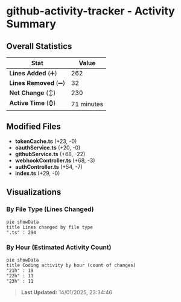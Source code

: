 # github-activity-tracker - Activity Summary 

## Overall Statistics

| Stat                   | Value                                                             |
| ---------------------- | ----------------------------------------------------------------- |
| **Lines Added** (➕)   | 262                                          |
| **Lines Removed** (➖) | 32                                        |
| **Net Change** (↕)    | 230                |
| **Active Time** (⌚)   | 71 minutes |


## Modified Files
- **tokenCache.ts** (+23, -0)
- **oauthService.ts** (+20, -0)
- **githubService.ts** (+68, -22)
- **webhookController.ts** (+68, -3)
- **authController.ts** (+54, -7)
- **index.ts** (+29, -0)

## Visualizations

### By File Type (Lines Changed)

```mermaid
pie showData
title Lines changed by file type
".ts" : 294
```

### By Hour (Estimated Activity Count)

```mermaid
pie showData
title Coding activity by hour (count of changes)
"21h" : 19
"22h" : 11
"23h" : 11
```


> **Last Updated:** 14/01/2025, 23:34:46
